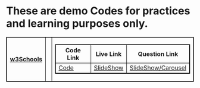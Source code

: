 <style>
    table, th, td {
        border: 1px solid black;
        border-collapse: collapse;
    }
</style>
# These are demo Codes for practices and learning purposes only.

<div>
    <table>
    <tr>
    <th><a href="https://www.w3schools.com">w3Schools</a></th>
    <td>
    </td>
    <td>
        <table>
            <tr>
                <th>Code Link</th>
                <th>Live Link</th>
                <th>Question Link</th>
            </tr>
            <tr>
                <td><a href="https://github.com/kmdtaufik/demoCodes/tree/main/w3SchoolsHowTo/slideshow">Code</a></td>
                <td><a href="https://kmdtaufik.github.io/demoCodes/w3SchoolsHowTo/slideshow/">SlideShow</a></td>
                <td><a href="https://www.w3schools.com/howto/howto_js_slideshow.asp">SlideShow/Carousel</a></td>
            </tr>
        </table>
    </td>
    </tr>
    </table>
</div>

